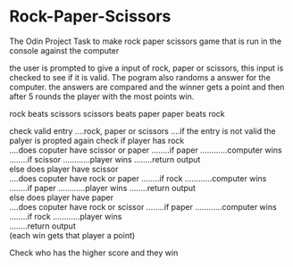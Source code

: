 # Rock-Paper-Scissors
The Odin Project Task to make rock paper scissors game that is run in the console against the computer

the user is prompted to give a input of rock, paper or scissors, this input is checked to see if it is valid. The pogram also randoms a answer for the computer. the answers are compared and the winner gets a point and then after 5 rounds the player with the most points win.

rock beats scissors
scissors beats paper
paper beats rock

check valid entry
....rock, paper or scissors
....if the entry is not valid the palyer is propted again
check if player has rock   
....does coputer have scissor or paper 
........if paper
............computer wins
........if scissor
............player wins
........return output           
else does player have scissor           
....does coputer have rock or paper 
........if rock
............computer wins
........if paper
............player wins
........return output    
else does player have paper           
....does coputer have rock or scissor 
........if paper
............computer wins
........if rock
............player wins  
........return output   
(each win gets that player a point)  

Check who has the higher score and they win
